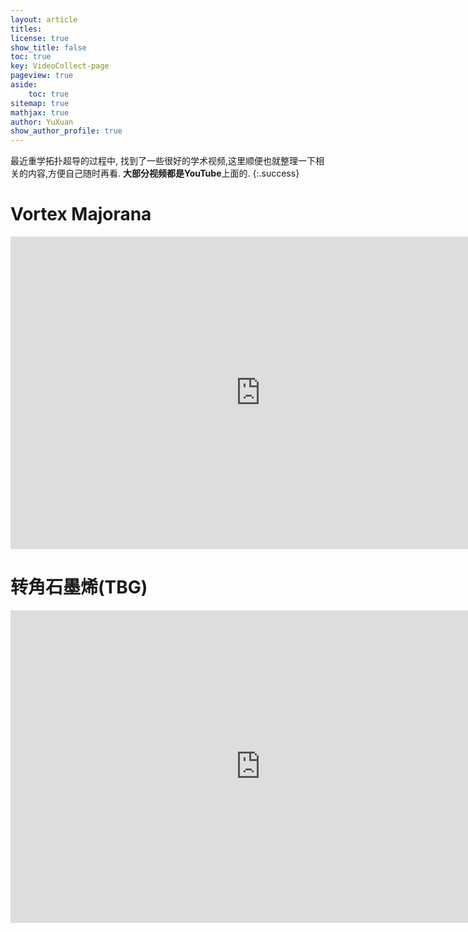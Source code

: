 ```yaml
---
layout: article
titles:
license: true
show_title: false
toc: true
key: VideoCollect-page
pageview: true
aside:
    toc: true
sitemap: true
mathjax: true
author: YuXuan
show_author_profile: true
---
```

最近重学拓扑超导的过程中, 找到了一些很好的学术视频,这里顺便也就整理一下相关的内容,方便自己随时再看.
**大部分视频都是YouTube**上面的.
{:.success}
# Vortex Majorana

<iframe width="800" height="500" src="https://www.youtube.com/embed/6GubevjWzXI" title="Ziqiang Wang - Quantum Anomalous Vortex and Vortex Majorana Zero Mode in FeSC" frameborder="0" allow="accelerometer; autoplay; clipboard-write; encrypted-media; gyroscope; picture-in-picture" allowfullscreen></iframe>


# 转角石墨烯(TBG)

<iframe width="800" height="500" src="https://www.youtube.com/embed/LB11-exGvBQ" title="TWISTED BILAYER GRAPHENE" frameborder="0" allow="accelerometer; autoplay; clipboard-write; encrypted-media; gyroscope; picture-in-picture" allowfullscreen></iframe>
